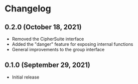# Changelog

## 0.2.0 (October 18, 2021)

* Removed the CipherSuite interface
* Added the "danger" feature for exposing internal functions
* General improvements to the group interface

## 0.1.0 (September 29, 2021)

* Initial release
